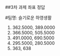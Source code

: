 
##3차 과제 좌표 정답

#팀명: 슬기로운 하영생활

1. 362.5000,  389.0000
2. 366.5000,  505.5000
3. 491.0000,  690.5000
4. 295.5000,  280.5000
5. 363,   638
